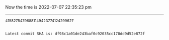 Now the time is 2022-07-07 22:35:23 pm

---

<small>41582754796881149423774124299627</small>

```txt

Latest commit SHA is: df98c1a01de243baf0c92035cc170dd9d52e872f
```
